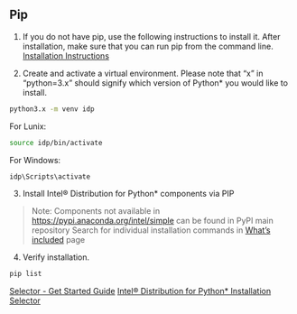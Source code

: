 ## Pip
1.	If you do not have pip, use the following instructions to install it. After installation, make sure that you can run pip from the  command line. 
[Installation Instructions](https://packaging.python.org/en/latest/tutorials/installing-packages/#ensure-you-can-run-pip-from-the-command-line)

2.	Create and activate a virtual environment.  Please note that “x” in “python=3.x” should signify which version of Python* you would like to install.
```bash
python3.x -m venv idp 
```
For Lunix:
```bash
source idp/bin/activate 
```
For Windows:
```bash
idp\Scripts\activate
```

3.	Install Intel® Distribution for Python* components via PIP 
>Note: Components not available in https://pypi.anaconda.org/intel/simple  can be found in PyPI main repository
Search for individual installation commands in [What’s included](https://www.intel.com/content/www/us/en/developer/articles/tool/whats-included-distribution-for-python.html#packageEnvironmentManagers) page



4. Verify installation.
```bash
pip list	
```

[Selector - Get Started Guide](https://github.com/raistefintel/intelpython.github.io/blob/master/docs/source/IDP_GSG.md)
[Intel® Distribution for Python* Installation Selector](https://www.intel.com/content/www/us/en/developer/tools/oneapi/distribution-python-download.html)